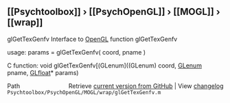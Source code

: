 ## [[Psychtoolbox]] &#8250; [[PsychOpenGL]] &#8250; [[MOGL]] &#8250; [[wrap]]

glGetTexGenfv  Interface to [OpenGL](OpenGL) function glGetTexGenfv  
  
usage:  params = glGetTexGenfv( coord, pname )  
  
C function:  void glGetTexGenfv[(GLenum]((GLenum) coord, [GLenum](GLenum) pname, [GLfloat](GLfloat)\* params)  




<div class="code_header" style="text-align:right;">
  <span style="float:left;">Path&nbsp;&nbsp;</span> <span class="counter">Retrieve <a href=
  "https://raw.github.com/Psychtoolbox-3/Psychtoolbox-3/beta/Psychtoolbox/PsychOpenGL/MOGL/wrap/glGetTexGenfv.m">current version from GitHub</a> | View <a href=
  "https://github.com/Psychtoolbox-3/Psychtoolbox-3/commits/beta/Psychtoolbox/PsychOpenGL/MOGL/wrap/glGetTexGenfv.m">changelog</a></span>
</div>
<div class="code">
  <code>Psychtoolbox/PsychOpenGL/MOGL/wrap/glGetTexGenfv.m</code>
</div>

